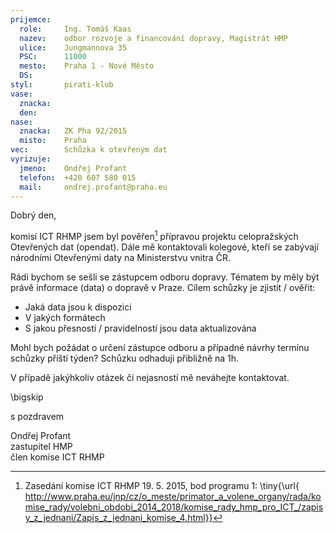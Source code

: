 ```yaml
---
prijemce: 
  role:     Ing. Tomáš Kaas
  nazev:    odbor rozvoje a financování dopravy, Magistrát HMP
  ulice:    Jungmannova 35
  PSC:      11000 
  mesto:    Praha 1 - Nové Město 
  DS:       
styl:       pirati-klub
vase:
  znacka:   
  den:	
nase:
  znacka:   ZK Pha 92/2015
  misto:    Praha
vec:        Schůzka k otevřeným dat
vyrizuje:   
  jmeno:    Ondřej Profant
  telefon:  +420 607 580 015
  mail:     ondrej.profant@praha.eu
---
```


Dobrý den,

komisí ICT RHMP jsem byl pověřen[^1] přípravou projektu celopražských Otevřených dat (opendat).
Dále mě kontaktovali kolegové, kteří se zabývají národními Otevřenými daty na Ministerstvu vnitra ČR.

Rádi bychom se sešli se zástupcem odboru dopravy. Tématem by měly být právě informace (data) o dopravě v Praze. Cílem schůzky je zjistit / ověřit:

* Jaká data jsou k dispozici
* V jakých formátech
* S jakou přesností / pravidelností jsou data aktualizována

Mohl bych požádat o určení zástupce odboru a případné návrhy termínu schůzky příští týden? Schůzku odhaduji přibližně na 1h.

V případě jakýhkoliv otázek či nejasností mě neváhejte kontaktovat.

\bigskip

s pozdravem

Ondřej Profant  
zastupitel HMP  
člen komise ICT RHMP

[^1]: Zasedání komise ICT RHMP 19. 5. 2015, bod programu 1: \tiny{\url{
http://www.praha.eu/jnp/cz/o_meste/primator_a_volene_organy/rada/komise_rady/volebni_obdobi_2014_2018/komise_rady_hmp_pro_ICT_/zapisy_z_jednani/Zapis_z_jednani_komise_4.html}}

